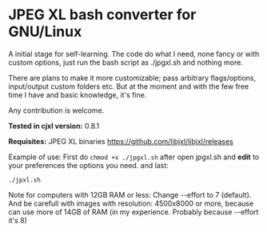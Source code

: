 # JPEG XL bash converter for GNU/Linux

A initial stage for self-learning. The code do what I need, none fancy or with custom options, just run the bash script as ./jpgxl.sh and nothing more. 

There are plans to make it more customizable; pass arbitrary flags/options, input/output custom folders etc. But at the moment and with the few free time I have and basic knowledge, it's fine. 

Any contribution is welcome.

**Tested in cjxl version:** 0.8.1

**Requisites:** 
JPEG XL binaries
https://github.com/libjxl/libjxl/releases

Example of use:
First do `chmod +x ./jpgxl.sh`
after open jpgxl.sh and **edit** to your preferences the options you need. 
and last:
```
./jpxl.sh
```
Note for computers with 12GB RAM or less: Change --effort to 7 (default). And be carefull with images with resolution: 4500x8000 or more, because can use more of 14GB of RAM (in my experience. Probably because --effort it's 8)
